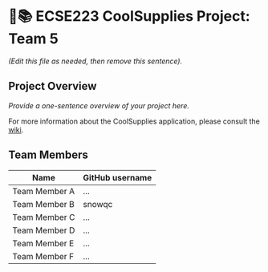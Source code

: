 # :triangular_ruler::books: ECSE223 CoolSupplies Project: Team 5

_(Edit this file as needed, then remove this sentence)._

## Project Overview

_Provide a one-sentence overview of your project here._

For more information about the CoolSupplies application, please consult the [wiki](../../wiki).

## Team Members

| Name          | GitHub username |
| ------------- | --------------- |
| Team Member A | ...             |
| Team Member B | snowqc          |
| Team Member C | ...             |
| Team Member D | ...             |
| Team Member E | ...             |
| Team Member F | ...             |
